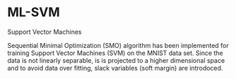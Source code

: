 # ML-SVM
Support Vector Machines

Sequential Minimal Optimization (SMO) algorithm has been implemented for training Support Vector Machines (SVM) on the MNIST data set. Since the data is not linearly separable, is is projected to a higher dimensional space and to avoid data over fitting, slack variables (soft margin) are introdoced.
